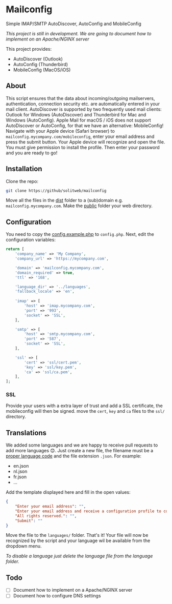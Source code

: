 # Mailconfig
Simple IMAP/SMTP AutoDiscover, AutoConfig and MobileConfig

*This project is still in development. We are going to document how to implement on an Apache/NGINX server*

This project provides:
* AutoDiscover (Outlook)
* AutoConfig (Thunderbird)
* MobileConfig (MacOS/iOS)

## About
This script ensures that the data about incoming/outgoing mailservers, authentication, connection security etc. are automatically entered in your mail client. AutoDiscover is supported by two frequently used mail clients: Outlook for Windows (AutoDiscover) and Thunderbird for Mac and Windows (AutoConfig). Apple Mail for macOS / iOS does not support AutoDiscover or AutoConfig, for that we have an alternative: MobileConfig! Navigate with your Apple device (Safari browser) to `mailconfig.mycompany.com/mobileconfig`, enter your email address and press the submit button. Your Apple device will recognize and open the file. You must give permission to install the profile. Then enter your password and you are ready to go!

## Installation
Clone the repo:
```bash
git clone https://github/solitweb/mailconfig
```
Move all the files in the [dist](https://github.com/solitweb/mailconfig/tree/master/dist) folder to a (sub)domain e.g. `mailconfig.mycompany.com`. Make the [public](https://github.com/solitweb/mailconfig/tree/master/dist/public) folder your web directory.

## Configuration
You need to copy the [config.example.php](https://github.com/solitweb/mailconfig/blob/master/dist/config.example.php) to `config.php`. Next, edit the configuration variables:

```php
return [
    'company_name' => 'My Company',
    'company_url' => 'https://mycompany.com',

    'domain' => 'mailconfig.mycompany.com',
    'domain_required' => true,
    'ttl' => '168',

    'language_dir' => '../languages',
    'fallback_locale' => 'en',
 
    'imap' => [
        'host' => 'imap.mycompany.com',
        'port' => '993',
        'socket' => 'SSL',
    ],

    'smtp' => [
        'host' => 'smtp.mycompany.com',
        'port' => '587',
        'socket' => 'SSL',
    ],

    'ssl' => [
        'cert' => 'ssl/cert.pem',
        'key' => 'ssl/key.pem',
        'ca' => 'ssl/ca.pem',
    ],
];
```

### SSL
Provide your users with a extra layer of trust and add a SSL certificate, the mobileconfig will then be signed. move the `cert`, `key` and `ca` files to the `ssl/` directory.

## Translations
We added some languages and we are happy to receive pull requests to add more languages :blush:. Just create a new file, the filename must be a [proper language code](https://en.wikipedia.org/wiki/List_of_ISO_639-1_codes) and the file extension `.json`. For example:
* en.json
* nl.json
* fr.json
* ...

Add the template displayed here and fill in the open values:
```json
{
    "Enter your email address": "",
    "Enter your email address and receive a configuration profile to configure your email on your device.": "",
    "All rights reserved.": "",
    "Submit": ""
}
```
Move the file to the `languages/` folder. That's it! Your file will now be recognized by the script and your language wil be available from the dropdown menu.

*To disable a language just delete the language file from the language folder.*

## Todo
- [ ] Document how to implement on a Apache/NGINX server
- [ ] Document how to configure DNS settings